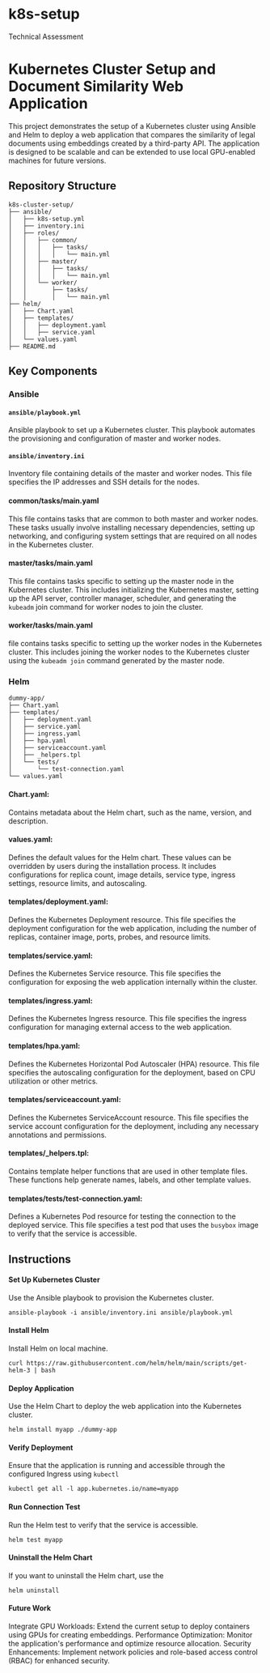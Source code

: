 # k8s-setup
Technical Assessment

# Kubernetes Cluster Setup and Document Similarity Web Application

This project demonstrates the setup of a Kubernetes cluster using Ansible and Helm to deploy a web application that compares the similarity of legal documents using embeddings created by a third-party API. The application is designed to be scalable and can be extended to use local GPU-enabled machines for future versions.

## Repository Structure
```
k8s-cluster-setup/
├── ansible/
│   ├── k8s-setup.yml
│   ├── inventory.ini
│   ├── roles/
│   │   ├── common/
│   │   │   ├── tasks/
│   │   │   │   └── main.yml
│   │   ├── master/
│   │   │   ├── tasks/
│   │   │   │   └── main.yml
│   │   └── worker/
│   │       ├── tasks/
│   │       │   └── main.yml
├── helm/
│   ├── Chart.yaml
│   ├── templates/
│   │   ├── deployment.yaml
│   │   ├── service.yaml
│   └── values.yaml
├── README.md
```
## Key Components

### Ansible

#### `ansible/playbook.yml`
Ansible playbook to set up a Kubernetes cluster. This playbook automates the provisioning and configuration of master and worker nodes.

#### `ansible/inventory.ini`
Inventory file containing details of the master and worker nodes. This file specifies the IP addresses and SSH details for the nodes.


#### common/tasks/main.yaml
This file contains tasks that are common to both master and worker nodes. These tasks usually involve installing necessary dependencies, setting up networking, and configuring system settings that are required on all nodes in the Kubernetes cluster.

#### master/tasks/main.yaml
This file contains tasks specific to setting up the master node in the Kubernetes cluster. This includes initializing the Kubernetes master, setting up the API server, controller manager, scheduler, and generating the `kubeadm` join command for worker nodes to join the cluster.

#### worker/tasks/main.yaml
file contains tasks specific to setting up the worker nodes in the Kubernetes cluster. This includes joining the worker nodes to the Kubernetes cluster using the `kubeadm join` command generated by the master node.

### Helm

```
dummy-app/
├── Chart.yaml
├── templates/
│   ├── deployment.yaml
│   ├── service.yaml
│   ├── ingress.yaml
│   ├── hpa.yaml
│   ├── serviceaccount.yaml
│   ├── _helpers.tpl
│   └── tests/
│       └── test-connection.yaml
└── values.yaml
```

#### Chart.yaml:
Contains metadata about the Helm chart, such as the name, version, and description.

#### values.yaml:
Defines the default values for the Helm chart. These values can be overridden by users during the installation process. It includes configurations for replica count, image details, service type, ingress settings, resource limits, and autoscaling.

#### templates/deployment.yaml:
Defines the Kubernetes Deployment resource. This file specifies the deployment configuration for the web application, including the number of replicas, container image, ports, probes, and resource limits.

#### templates/service.yaml:
Defines the Kubernetes Service resource. This file specifies the configuration for exposing the web application internally within the cluster.

#### templates/ingress.yaml:
Defines the Kubernetes Ingress resource. This file specifies the ingress configuration for managing external access to the web application.

#### templates/hpa.yaml:
Defines the Kubernetes Horizontal Pod Autoscaler (HPA) resource. This file specifies the autoscaling configuration for the deployment, based on CPU utilization or other metrics.

#### templates/serviceaccount.yaml:
Defines the Kubernetes ServiceAccount resource. This file specifies the service account configuration for the deployment, including any necessary annotations and permissions.

#### templates/_helpers.tpl:
Contains template helper functions that are used in other template files. These functions help generate names, labels, and other template values.

#### templates/tests/test-connection.yaml:
Defines a Kubernetes Pod resource for testing the connection to the deployed service. This file specifies a test pod that uses the `busybox` image to verify that the service is accessible.

## Instructions

####  Set Up Kubernetes Cluster
Use the Ansible playbook to provision the Kubernetes cluster.
```
ansible-playbook -i ansible/inventory.ini ansible/playbook.yml
```
#### Install Helm
Install Helm on local machine.
```
curl https://raw.githubusercontent.com/helm/helm/main/scripts/get-helm-3 | bash
```
#### Deploy Application
Use the Helm Chart to deploy the web application into the Kubernetes cluster.
```
helm install myapp ./dummy-app
```

#### Verify Deployment
Ensure that the application is running and accessible through the configured Ingress using `kubectl`
```
kubectl get all -l app.kubernetes.io/name=myapp
```
#### Run Connection Test
Run the Helm test to verify that the service is accessible.
```
helm test myapp
```
#### Uninstall the Helm Chart
If you want to uninstall the Helm chart, use the
```
helm uninstall
```
#### Future Work
Integrate GPU Workloads: Extend the current setup to deploy containers using GPUs for creating embeddings.
Performance Optimization: Monitor the application's performance and optimize resource allocation.
Security Enhancements: Implement network policies and role-based access control (RBAC) for enhanced security.
